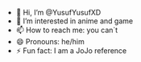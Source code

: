 - 👋 Hi, I’m @YusufYusufXD
- 👀 I’m interested in anime and game
- 📫 How to reach me: you can`t 
- 😄 Pronouns: he/him
- ⚡ Fun fact: I am a JoJo reference

